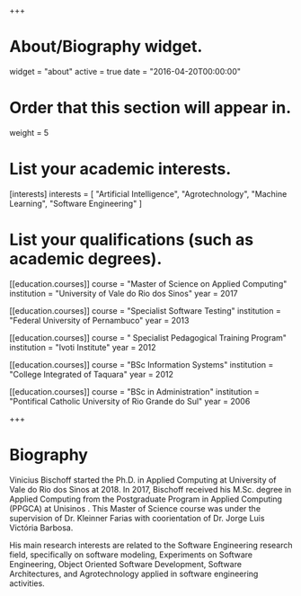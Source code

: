 +++
# About/Biography widget.
widget = "about"
active = true
date = "2016-04-20T00:00:00"

# Order that this section will appear in.
weight = 5

# List your academic interests.
[interests]
  interests = [
    "Artificial Intelligence",
    "Agrotechnology",
    "Machine Learning",
    "Software Engineering"
  ]

# List your qualifications (such as academic degrees).
[[education.courses]]
  course = "Master of Science on Applied Computing"
  institution = "University of Vale do Rio dos Sinos"
  year = 2017

[[education.courses]]
  course = "Specialist Software Testing"
  institution = "Federal University of Pernambuco"
  year = 2013

[[education.courses]]
  course = " Specialist Pedagogical Training Program"
  institution = "Ivoti Institute"
  year = 2012

[[education.courses]]
  course = "BSc Information Systems"
  institution = "College Integrated of Taquara"
  year = 2012

[[education.courses]]
  course = "BSc in Administration"
  institution = "Pontifical Catholic University of Rio Grande do Sul" 
  year = 2006
 
+++

# Biography

Vinicius Bischoff  started the Ph.D. in Applied Computing at University of  Vale do Rio dos Sinos at 2018. In 2017, Bischoff received his M.Sc. degree in Applied Computing from the Postgraduate Program in Applied Computing (PPGCA) at Unisinos . This Master of Science course was under the supervision of Dr. Kleinner Farias with coorientation of Dr. Jorge Luis Victória Barbosa.

His main research interests are related to the Software Engineering research field, specifically on software modeling, Experiments on Software Engineering, Object Oriented Software Development, Software Architectures, and Agrotechnology applied in software engineering activities. 
